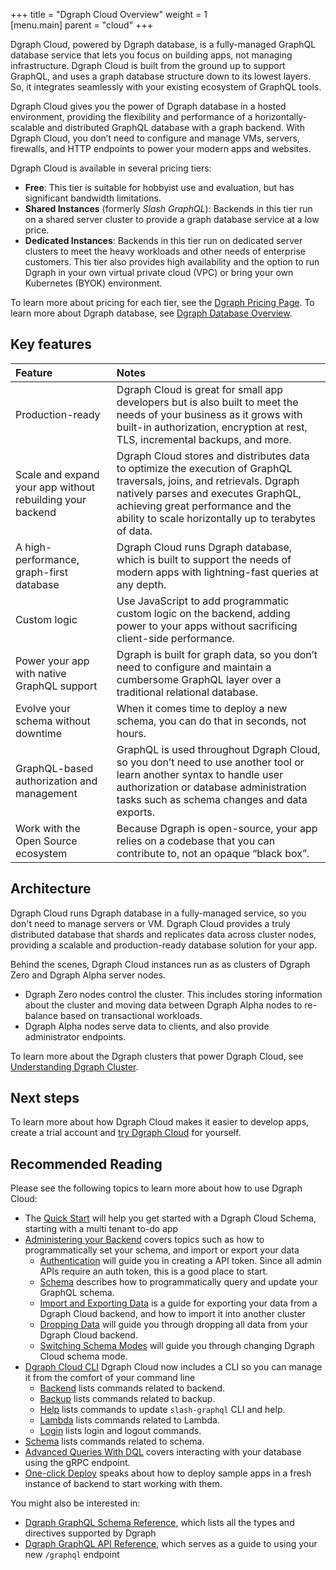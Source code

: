 +++
title = "Dgraph Cloud Overview"
weight = 1   
[menu.main]
    parent = "cloud"
+++


Dgraph Cloud, powered by Dgraph database, is a fully-managed GraphQL database
service that lets you focus on building apps, not managing infrastructure. Dgraph
Cloud is built from the ground up to support GraphQL, and uses a graph database
structure down to its lowest layers. So, it integrates seamlessly with your
existing ecosystem of GraphQL tools.

Dgraph Cloud gives you the power of Dgraph database in a hosted environment,
providing the flexibility and performance of a horizontally-scalable and 
distributed GraphQL database with a graph backend. With Dgraph Cloud, you
don’t need to configure and manage VMs, servers, firewalls, and HTTP endpoints
to power your modern apps and websites. 

Dgraph Cloud is available in several pricing tiers:

* **Free**: This tier is suitable for hobbyist use and evaluation, but has significant bandwidth limitations.
* **Shared Instances** (formerly *Slash GraphQL*): Backends in this tier run on a shared server cluster to provide a graph database service at a low price.
* **Dedicated Instances**: Backends in this tier run on dedicated server clusters to meet the heavy workloads and other needs of enterprise customers. This tier also provides high availability and the option to run Dgraph in your own virtual private cloud (VPC) or bring your own Kubernetes (BYOK) environment.

To learn more about pricing for each tier, see the [Dgraph Pricing Page](https://dgraph.io/pricing).
To learn more about Dgraph database, see [Dgraph Database Overview](https://dgraph.io/docs/dgraph-overview/).


## Key features

| Feature        | Notes     |
| :------------- | :------------- |
| Production-ready | Dgraph Cloud is great for small app developers but is also built to meet the needs of your business as it grows with built-in authorization, encryption at rest, TLS, incremental backups, and more. |
| Scale and expand your app without rebuilding your backend | Dgraph Cloud stores and distributes data to optimize the execution of GraphQL traversals, joins, and retrievals. Dgraph natively parses and executes GraphQL, achieving great performance and the ability to scale horizontally up to terabytes of data. |
| A high-performance, graph-first database | Dgraph Cloud runs Dgraph database, which is built to support the needs of modern apps with lightning-fast queries at any depth. |
| Custom logic | Use JavaScript to add programmatic custom logic on the backend, adding power to your apps without sacrificing client-side performance. |
| Power your app with native GraphQL support | Dgraph is built for graph data, so you don’t need to configure and maintain a cumbersome GraphQL layer over a traditional relational database. |
| Evolve your schema without downtime | When it comes time to deploy a new schema, you can do that in seconds, not hours. |
| GraphQL-based authorization and management | GraphQL is used throughout Dgraph Cloud, so you don’t need to use another tool or learn another syntax to handle user authorization or database administration tasks such as schema changes and data exports. |
| Work with the Open Source ecosystem | Because Dgraph is open-source, your app relies on a codebase that you can contribute to, not an opaque “black box”. |

## Architecture

Dgraph Cloud runs Dgraph database in a fully-managed service, so you don't need
to manage servers or VM. Dgraph Cloud provides a truly distributed database that shards and
replicates data across cluster nodes, providing a scalable and production-ready
database solution for your app.

Behind the scenes, Dgraph Cloud instances run as as clusters of Dgraph Zero and
Dgraph Alpha server nodes.

*  Dgraph Zero nodes control the cluster. This includes storing information
   about the cluster and moving data between Dgraph Alpha nodes to re-balance
   based on transactional workloads.
*  Dgraph Alpha nodes serve data to clients, and also provide administrator
   endpoints.

To learn more about the Dgraph clusters that power Dgraph Cloud, see
[Understanding Dgraph Cluster](https://dgraph.io/docs/deploy/cluster-setup/#understanding-dgraph-cluster).

## Next steps

To learn more about how Dgraph Cloud makes it easier to develop apps, create a
trial account and [try Dgraph Cloud](https://cloud.dgraph.io) for yourself.

## Recommended Reading

Please see the following topics to learn more about how to use Dgraph Cloud:

- The [Quick Start](/cloud-quick-start) will help you get started with a Dgraph Cloud Schema, starting with a multi tenant to-do app
- [Administering your Backend](/admin/overview) covers topics such as how to programmatically set your schema, and import or export your data
  - [Authentication](/admin/authentication) will guide you in creating a API token. Since all admin APIs require an auth token, this is a good place to start.
  - [Schema](/admin/schema) describes how to programmatically query and update your GraphQL schema.
  - [Import and Exporting Data](/admin/import-export) is a guide for exporting your data from a Dgraph Cloud backend, and how to import it into another cluster
  - [Dropping Data](/admin/drop-data) will guide you through dropping all data from your Dgraph Cloud backend.
  - [Switching Schema Modes](/admin/schema-modes) will guide you through changing Dgraph Cloud schema mode.
- [Dgraph Cloud CLI](/slash-cli/overview/) Dgraph Cloud now includes a CLI so you can manage it from the comfort of your command line
  - [Backend](/slash-cli/backend) lists commands related to backend.
  - [Backup](/slash-cli/backup) lists commands related to backup.
  - [Help](/slash-cli/help-update) lists commands to update `slash-graphql` CLI and help.
  - [Lambda](/slash-cli/lambda) lists commands related to Lambda.
  - [Login](/slash-cli/login) lists login and logout commands.
- [Schema](/slash-cli/schema) lists commands related to schema.
- [Advanced Queries With DQL](/advanced-queries) covers interacting with your database using the gRPC endpoint.
- [One-click Deploy](/one-click-deploy) speaks about how to deploy sample apps in a fresh instance of backend to start working with them.

You might also be interested in:

- [Dgraph GraphQL Schema Reference](https://dgraph.io/docs/graphql/schema/schema-overview), which lists all the types and directives supported by Dgraph
- [Dgraph GraphQL API Reference](https://dgraph.io/docs/graphql/api/api-overview), which serves as a guide to using your new `/graphql` endpoint
